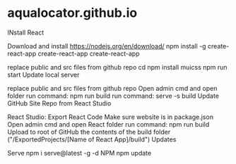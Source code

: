 # aqualocator.github.io

INstall React

Download and install https://nodejs.org/en/download/
npm install -g create-react-app
create-react-app
create-react-app

replace public and src files from github repo
cd
npm install muicss
npm run start
Update local server

replace public and src files from github repo
Open admin cmd and open folder
run command: npm run build
run command: serve -s build
Update GitHub Site Repo from React Studio

React Studio: Export React Code
Make sure website is in package.json
Open admin cmd and open React folder
run command: npm run build
Upload to root of GitHub the contents of the build folder ("/ExportedProjects/[Name of React App]/build")
Updates

Serve npm i serve@latest -g -d
NPM npm update
